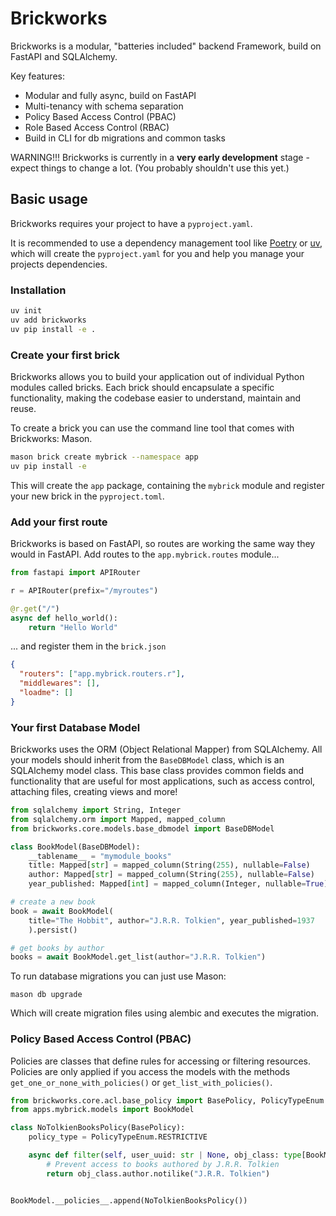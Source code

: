 # Brickworks

Brickworks is a modular, "batteries included" backend Framework, build on FastAPI and SQLAlchemy.

Key features:

- Modular and fully async, build on FastAPI
- Multi-tenancy with schema separation
- Policy Based Access Control (PBAC)
- Role Based Access Control (RBAC)
- Build in CLI for db migrations and common tasks


WARNING!!!
Brickworks is currently in a **very early development** stage - expect things to change a lot.
(You probably shouldn't use this yet.)


## Basic usage

Brickworks requires your project to have a `pyproject.yaml`.

It is recommended to use a dependency management tool like [Poetry](https://python-poetry.org/) or [uv](https://docs.astral.sh/uv/), which will create the `pyproject.yaml` for you and help you manage your projects dependencies.

### Installation

```bash
uv init
uv add brickworks
uv pip install -e .
```

### Create your first brick

Brickworks allows you to build your application out of individual Python modules called bricks.
Each brick should encapsulate a specific functionality, making the codebase easier to understand, maintain and reuse.

To create a brick you can use the command line tool that comes with Brickworks: Mason.

```bash
mason brick create mybrick --namespace app
uv pip install -e
```

This will create the `app` package, containing the `mybrick` module and register your new brick in the `pyproject.toml`.

### Add your first route

Brickworks is based on FastAPI, so routes are working the same way they would in FastAPI. Add routes to the `app.mybrick.routes` module...

```python title="app/mybrick/routers/__init__.py"
from fastapi import APIRouter

r = APIRouter(prefix="/myroutes")

@r.get("/")
async def hello_world():
    return "Hello World"

```

... and register them in the `brick.json`

```json title="app/mybrick/brick.json"
{
  "routers": ["app.mybrick.routers.r"],
  "middlewares": [],
  "loadme": []
}
```

### Your first Database Model

Brickworks uses the ORM (Object Relational Mapper) from SQLAlchemy. All your models should inherit from the `BaseDBModel` class, which is an SQLAlchemy model class. This base class provides common fields and functionality that are useful for most applications, such as access control, attaching files, creating views and more!


```python title="app/mybrick/models/__init__.py"
from sqlalchemy import String, Integer
from sqlalchemy.orm import Mapped, mapped_column
from brickworks.core.models.base_dbmodel import BaseDBModel

class BookModel(BaseDBModel):
    __tablename__ = "mymodule_books"
    title: Mapped[str] = mapped_column(String(255), nullable=False)
    author: Mapped[str] = mapped_column(String(255), nullable=False)
    year_published: Mapped[int] = mapped_column(Integer, nullable=True)

# create a new book
book = await BookModel(
    title="The Hobbit", author="J.R.R. Tolkien", year_published=1937
    ).persist()

# get books by author
books = await BookModel.get_list(author="J.R.R. Tolkien")
```

To run database migrations you can just use Mason:

```
mason db upgrade
```

Which will create migration files using alembic and executes the migration.

### Policy Based Access Control (PBAC)

Policies are classes that define rules for accessing or filtering resources. Policies are only applied if you access the models with the methods `get_one_or_none_with_policies()` or `get_list_with_policies()`.


```python
from brickworks.core.acl.base_policy import BasePolicy, PolicyTypeEnum
from apps.mybrick.models import BookModel

class NoTolkienBooksPolicy(BasePolicy):
    policy_type = PolicyTypeEnum.RESTRICTIVE

    async def filter(self, user_uuid: str | None, obj_class: type[BookModel]):
        # Prevent access to books authored by J.R.R. Tolkien
        return obj_class.author.notilike("J.R.R. Tolkien")


BookModel.__policies__.append(NoTolkienBooksPolicy())
```
